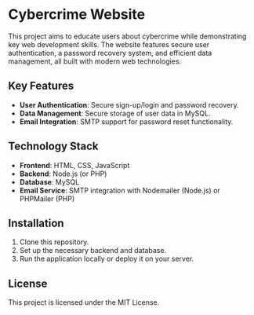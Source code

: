 # Cybercrime Website

This project aims to educate users about cybercrime while demonstrating key web development skills. The website features secure user authentication, a password recovery system, and efficient data management, all built with modern web technologies.

## Key Features
- **User Authentication**: Secure sign-up/login and password recovery.
- **Data Management**: Secure storage of user data in MySQL.
- **Email Integration**: SMTP support for password reset functionality.

## Technology Stack
- **Frontend**: HTML, CSS, JavaScript
- **Backend**: Node.js (or PHP)
- **Database**: MySQL
- **Email Service**: SMTP integration with Nodemailer (Node.js) or PHPMailer (PHP)

## Installation
1. Clone this repository.
2. Set up the necessary backend and database.
3. Run the application locally or deploy it on your server.

## License
This project is licensed under the MIT License.

